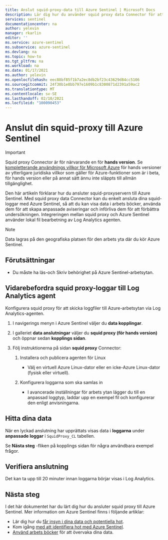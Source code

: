 ```yaml
---
title: Anslut squid-proxy-data till Azure Sentinel | Microsoft Docs
description: Lär dig hur du använder squid proxy data Connector för att hämta squid proxy-loggar till Azure Sentinel. Visa squid-proxy-data i arbets böcker, skapa aviseringar och förbättra undersökningen.
services: sentinel
documentationcenter: na
author: yelevin
manager: rkarlin
editor: ''
ms.service: azure-sentinel
ms.subservice: azure-sentinel
ms.devlang: na
ms.topic: how-to
ms.tgt_pltfrm: na
ms.workload: na
ms.date: 01/17/2021
ms.author: yelevin
ms.openlocfilehash: eec88bf85f1b7a2ec8db2bf23c43629d84cc5106
ms.sourcegitcommit: 24f30b1e8bb797e1609b1c8300871d2391a59ac2
ms.translationtype: MT
ms.contentlocale: sv-SE
ms.lasthandoff: 02/10/2021
ms.locfileid: "100090453"
---
```

# <a name="connect-your-squid-proxy-to-azure-sentinel"></a>Anslut din squid-proxy till Azure Sentinel

> [!IMPORTANT]
> Squid proxy Connector är för närvarande en för **hands version**. Se [kompletterande användnings villkor för Microsoft Azure](https://azure.microsoft.com/support/legal/preview-supplemental-terms/) för hands versioner av ytterligare juridiska villkor som gäller för Azure-funktioner som är i beta, för hands version eller på annat sätt ännu inte släppts till allmän tillgänglighet.

Den här artikeln förklarar hur du ansluter squid-proxyservern till Azure Sentinel. Med squid proxy data Connector kan du enkelt ansluta dina squid-loggar med Azure Sentinel, så att du kan visa data i arbets böcker, använda dem för att skapa anpassade aviseringar och införliva dem för att förbättra undersökningen. Integreringen mellan squid proxy och Azure Sentinel använder lokal fil bearbetning av Log Analytics agenten.

> [!NOTE]
> Data lagras på den geografiska platsen för den arbets yta där du kör Azure Sentinel.

## <a name="prerequisites"></a>Förutsättningar

- Du måste ha läs-och Skriv behörighet på Azure Sentinel-arbetsytan.

## <a name="forward-squid-proxy-logs-to-the-log-analytics-agent"></a>Vidarebefordra squid proxy-loggar till Log Analytics agent  

Konfigurera squid proxy för att skicka loggfiler till Azure-arbetsytan via Log Analytics-agenten.

1. I navigerings menyn i Azure Sentinel väljer du **data kopplingar**.

1. I galleriet **data anslutningar** väljer du **squid proxy (för hands version)** och öppnar sedan **kopplings sidan**.

1. Följ instruktionerna på sidan **squid proxy** Connector:

    1. Installera och publicera agenten för Linux

        - Välj en virtuell Azure Linux-dator eller en icke-Azure Linux-dator (fysisk eller virtuell).

    1. Konfigurera loggarna som ska samlas in

        - I avancerade inställningar för arbets ytan lägger du till en anpassad loggtyp, laddar upp en exempel fil och konfigurerar den enligt anvisningarna.

## <a name="find-your-data"></a>Hitta dina data

När en lyckad anslutning har upprättats visas data i **loggarna** under **anpassade loggar** i `SquidProxy_CL` tabellen.

Se **Nästa steg** -fliken på kopplings sidan för några användbara exempel frågor.

## <a name="validate-connectivity"></a>Verifiera anslutning

Det kan ta upp till 20 minuter innan loggarna börjar visas i Log Analytics. 

## <a name="next-steps"></a>Nästa steg

I det här dokumentet har du lärt dig hur du ansluter squid proxy till Azure Sentinel. Mer information om Azure Sentinel finns i följande artiklar:

- Lär dig hur du [får insyn i dina data och potentiella hot](quickstart-get-visibility.md).
- Kom igång [med att identifiera hot med Azure Sentinel](tutorial-detect-threats-built-in.md).
- [Använd arbets böcker](tutorial-monitor-your-data.md) för att övervaka dina data.
